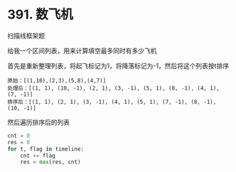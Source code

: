 # 391. 数飞机

扫描线框架题

给我一个区间列表，用来计算填空最多同时有多少飞机

首先是重新整理列表，将起飞标记为1，将降落标记为-1，然后将这个列表按t排序
```
原始：[(1,10),(2,3),(5,8),(4,7)]
处理后：[(1, 1), (10, -1), (2, 1), (3, -1), (5, 1), (8, -1), (4, 1), (7, -1)]
排序后：[(1, 1), (2, 1), (3, -1), (4, 1), (5, 1), (7, -1), (8, -1), (10, -1)]
```

然后遍历排序后的列表
```python
cnt = 0
res = 0
for t, flag in timeline:
    cnt += flag
    res = max(res, cnt)
```